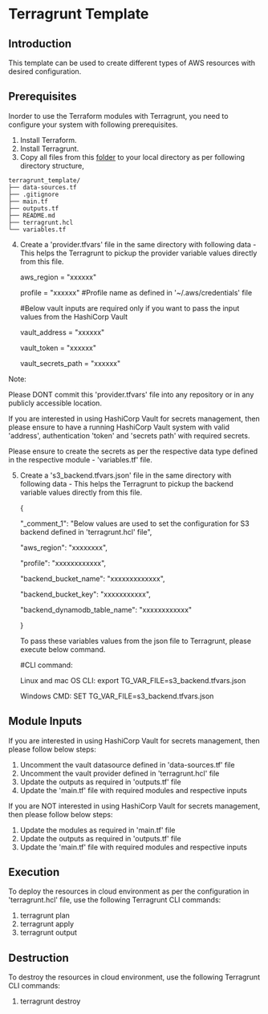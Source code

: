 # Terragrunt Template
## Introduction
This template can be used to create different types of AWS resources with desired configuration.
## Prerequisites
Inorder to use the Terraform modules with Terragrunt, you need to configure your system with following prerequisites.
1. Install Terraform.
2. Install Terragrunt.
3. Copy all files from this [folder](https://github.com/DISHDevEx/iot/tree/main/aws/terragrunt_template) to your local directory as per following directory structure,
```
terragrunt_template/
├── data-sources.tf
├── .gitignore
├── main.tf
├── outputs.tf
├── README.md
├── terragrunt.hcl
└── variables.tf
```
4. Create a 'provider.tfvars' file in the same directory with following data - This helps the Terragrunt to pickup the provider variable values directly from this file.

   aws_region         = "xxxxxx"

   profile            = "xxxxxx" #Profile name as defined in '~/.aws/credentials' file

   #Below vault inputs are required only if you want to pass the input values from the HashiCorp Vault

   vault_address      = "xxxxxx" 

   vault_token        = "xxxxxx"

   vault_secrets_path = "xxxxxx"

Note: 

Please DONT commit this 'provider.tfvars' file into any repository or in any publicly accessible location.

If you are interested in using HashiCorp Vault for secrets management, then please ensure to have a running HashiCorp Vault system with valid 'address', authentication 'token' and 'secrets path' with required secrets.

Please ensure to create the secrets as per the respective data type defined in the respective module - 'variables.tf' file.

5. Create a 's3_backend.tfvars.json' file in the same directory with following data - This helps the Terragrunt to pickup the backend variable values directly from this file.

   {

     "_comment_1": "Below values are used to set the configuration for S3 backend defined in 'terragrunt.hcl' file",

     "aws_region": "xxxxxxxx",

     "profile": "xxxxxxxxxxxx",

     "backend_bucket_name": "xxxxxxxxxxxxx",

     "backend_bucket_key": "xxxxxxxxxxx",

     "backend_dynamodb_table_name": "xxxxxxxxxxxx"

   }

   To pass these variables values from the json file to Terragrunt, please execute below command.
   
   #CLI command:
   
   Linux and mac OS CLI: export TG_VAR_FILE=s3_backend.tfvars.json

   Windows CMD: SET TG_VAR_FILE=s3_backend.tfvars.json

## Module Inputs
If you are interested in using HashiCorp Vault for secrets management, then please follow below steps:
1. Uncomment the vault datasource defined in 'data-sources.tf' file
2. Uncomment the vault provider defined in 'terragrunt.hcl' file
3. Update the outputs as required in 'outputs.tf' file
4. Update the 'main.tf' file with required modules and respective inputs

If you are NOT interested in using HashiCorp Vault for secrets management, then please follow below steps:
1. Update the modules as required in 'main.tf' file
2. Update the outputs as required in 'outputs.tf' file
3. Update the 'main.tf' file with required modules and respective inputs

## Execution
To deploy the resources in cloud environment as per the configuration in 'terragrunt.hcl' file, use the following Terragrunt CLI commands:
1. terragrunt plan
2. terragrunt apply
3. terragrunt output
## Destruction
To destroy the resources in cloud environment, use the following Terragrunt CLI commands:
1. terragrunt destroy
